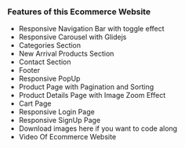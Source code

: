 ### Features of this Ecommerce Website

- Responsive Navigation Bar with toggle effect
- Responsive Carousel with Glidejs
- Categories Section
- New Arrival Products Section
- Contact Section
- Footer
- Responsive PopUp
- Product Page with Pagination and Sorting
- Product Details Page with Image Zoom Effect
- Cart Page
- Responsive Login Page
- Responsive SignUp Page
- Download images here if you want to code along
- Video Of Ecommerce Website
